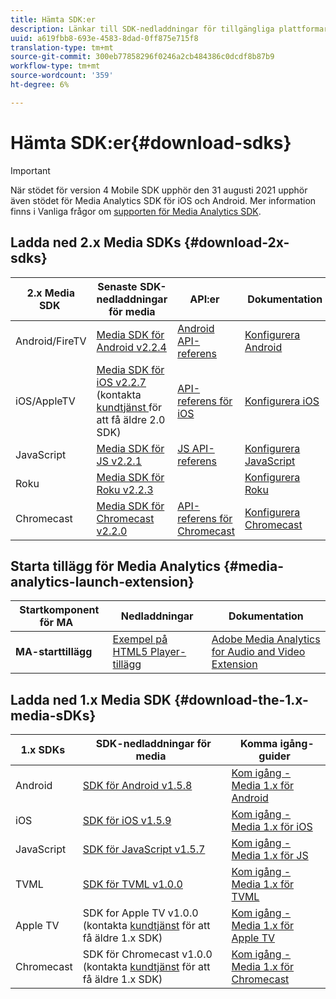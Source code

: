 ```yaml
---
title: Hämta SDK:er
description: Länkar till SDK-nedladdningar för tillgängliga plattformar, inklusive Android, iOS, JavaScript, Chromecast och Roku.
uuid: a619fbb8-693e-4583-8dad-0ff875e715f8
translation-type: tm+mt
source-git-commit: 300eb77858296f0246a2cb484386c0dcdf8b87b9
workflow-type: tm+mt
source-wordcount: '359'
ht-degree: 6%

---
```



# Hämta SDK:er{#download-sdks}

>[!IMPORTANT]
>
>När stödet för version 4 Mobile SDK upphör den 31 augusti 2021 upphör även stödet för Media Analytics SDK för iOS och Android.  Mer information finns i Vanliga frågor om [supporten för Media Analytics SDK](/help/sdk-implement/end-of-support-faqs.md).

## Ladda ned 2.x Media SDKs {#download-2x-sdks}

| 2.x Media SDK  | Senaste SDK-nedladdningar för media |  API:er   |  Dokumentation  |
| --- | --- | --- | --- |
| Android/FireTV | [Media SDK för Android v2.2.4](https://github.com/Adobe-Marketing-Cloud/media-sdks/releases/tag/android-v2.2.4) | [Android API-referens](https://adobe-marketing-cloud.github.io/media-sdks/reference/android/) | [Konfigurera Android](/help/sdk-implement/setup/set-up-android.md) |
| iOS/AppleTV | [Media SDK för iOS v2.2.7](https://github.com/Adobe-Marketing-Cloud/media-sdks/releases/tag/ios-v2.2.7) (kontakta [kundtjänst ](https://helpx.adobe.com/marketing-cloud/contact-support.html) för att få äldre 2.0 SDK) | [API-referens för iOS](https://adobe-marketing-cloud.github.io/media-sdks/reference/ios/) | [Konfigurera iOS](/help/sdk-implement/setup/set-up-ios.md) |
| JavaScript | [Media SDK för JS v2.2.1](https://github.com/Adobe-Marketing-Cloud/media-sdks/releases/tag/js-v2.2.1) | [JS API-referens](https://adobe-marketing-cloud.github.io/media-sdks/reference/javascript/) | [Konfigurera JavaScript](/help/sdk-implement/setup/set-up-js.md) |
| Roku | [Media SDK för Roku v2.2.3](https://github.com/Adobe-Marketing-Cloud/media-sdks/releases/tag/roku-v2.2.3) |  | [Konfigurera Roku](/help/sdk-implement/setup/set-up-roku.md) |
| Chromecast | [Media SDK för Chromecast v2.2.0](https://github.com/Adobe-Marketing-Cloud/media-sdks/releases/tag/chromecast-v2.2.0) | [API-referens för Chromecast](https://adobe-marketing-cloud.github.io/media-sdks/reference/chromecast/) | [Konfigurera Chromecast](/help/sdk-implement/setup/set-up-chromecast.md) |

## Starta tillägg för Media Analytics {#media-analytics-launch-extension}

| Startkomponent för MA   | Nedladdningar | Dokumentation |
|---|---|---|
| **MA-starttillägg** | [Exempel på HTML5 Player-tillägg](https://github.com/adobe/reactor-adobe-va-sample-player) | [Adobe Media Analytics for Audio and Video Extension](https://docs.adobelaunch.com/extension-reference/web/adobe-media-analytics-for-audio-and-video-extension) |

## Ladda ned 1.x Media SDK {#download-the-1.x-media-sDKs}

| 1.x SDKs  |  SDK-nedladdningar för media  |  Komma igång-guider  |
| --- | --- | --- |
| Android | [SDK för Android v1.5.8](https://github.com/Adobe-Marketing-Cloud/video-heartbeat/releases/tag/android-v1.5.8) | [Kom igång - Media 1.x för Android](setup/vhl-dev-guide-v15_android.pdf) |
| iOS | [SDK för iOS v1.5.9](https://github.com/Adobe-Marketing-Cloud/video-heartbeat/releases/tag/ios-v1.5.9) | [Kom igång - Media 1.x för iOS](setup/vhl-dev-guide-v15_ios.pdf) |
| JavaScript | [SDK för JavaScript v1.5.7](https://github.com/Adobe-Marketing-Cloud/video-heartbeat/releases/tag/js-v1.5.7) | [Kom igång - Media 1.x för JS](setup/vhl-dev-guide-v15_js.pdf) |
| TVML | [SDK för TVML v1.0.0](https://github.com/Adobe-Marketing-Cloud/video-heartbeat/releases/tag/tvml-v1.0.0) | [Kom igång - Media 1.x för TVML](setup/vhl_tvml.pdf) |
| Apple TV | SDK for Apple TV v1.0.0 (kontakta [kundtjänst](https://helpx.adobe.com/marketing-cloud/contact-support.html) för att få äldre 1.x SDK) | [Kom igång - Media 1.x för Apple TV](setup/vhl-dev-guide-v1x_appletv.pdf) |
| Chromecast | SDK för Chromecast v1.0.0 (kontakta [kundtjänst](https://helpx.adobe.com/marketing-cloud/contact-support.html) för att få äldre 1.x SDK) | [Kom igång - Media 1.x för Chromecast](setup/chromecast_1.x_sdk.pdf) |
